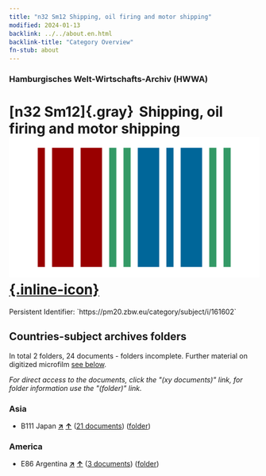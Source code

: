 ```yaml
---
title: "n32 Sm12 Shipping, oil firing and motor shipping"
modified: 2024-01-13
backlink: ../../about.en.html
backlink-title: "Category Overview"
fn-stub: about
---
```


### Hamburgisches Welt-Wirtschafts-Archiv (HWWA)

# [n32 Sm12]{.gray}&#8201; Shipping, oil firing and motor shipping &#160; [![Wikidata](/images/Wikidata-logo.svg "Wikidata"){.inline-icon}](http://www.wikidata.org/entity/Q104711163)

<div class="hint">Persistent Identifier: `https://pm20.zbw.eu/category/subject/i/161602`</div>







## Countries-subject archives folders







In total 2 folders, 24 documents - folders incomplete. Further material on digitized microfilm [see below](#filmsections).

_For direct access to the documents, click the "(xy documents)" link, for folder information use the "(folder)" link._



### Asia

- B111 Japan [**&nearr;**](../../../geo/i/141272/about.en.html "Japan (all folders)") [**&uarr;**](../../../geo/about.en.html#B111 "Country category system") (<a href="https://pm20.zbw.eu/iiifview/folder/sh/141272,161602" title="about: Japan : Shipping, oil firing and motor shipping" target="_blank">21 documents</a>) ([folder](../../../../folder/sh/1412xx/141272/1616xx/161602/about.en.html))

### America

- E86 Argentina [**&nearr;**](../../../geo/i/141692/about.en.html "Argentina (all folders)") [**&uarr;**](../../../geo/about.en.html#E86 "Country category system") (<a href="https://pm20.zbw.eu/iiifview/folder/sh/141692,161602" title="about: Argentina : Shipping, oil firing and motor shipping" target="_blank">3 documents</a>) ([folder](../../../../folder/sh/1416xx/141692/1616xx/161602/about.en.html))



<a id="filmsections" />













